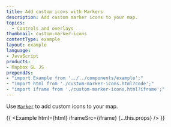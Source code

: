 ```yaml
---
title: Add custom icons with Markers
description: Add custom marker icons to your map.
topics:
  - Controls and overlays
thumbnail: custom-marker-icons
contentType: example
layout: example
language:
- JavaScript
products:
- Mapbox GL JS
prependJs:
- "import Example from '../../components/example';"
- "import html from './custom-marker-icons.html?code';"
- "import iframe from './custom-marker-icons.html?iframe';"
---
```


Use [`Marker`](/mapbox-gl-js/api/markers/#marker) to add custom icons to your map.

{{ <Example html={html} iframeSrc={iframe} {...this.props} /> }}
